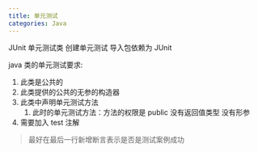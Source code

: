 ```yaml
---
title: 单元测试
categories: Java
---
```


JUnit 单元测试类 创建单元测试 导入包依赖为 JUnit

java 类的单元测试要求:

1. 此类是公共的
2. 此类提供的公共的无参的构造器
3. 此类中声明单元测试方法
   1. 此时的单元测试方法：方法的权限是 public 没有返回值类型 没有形参
4. 需要加入 test 注解

> 最好在最后一行新增断言表示是否是测试案例成功
